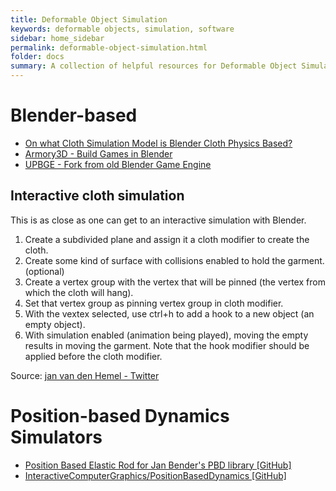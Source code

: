 ```yaml
---
title: Deformable Object Simulation
keywords: deformable objects, simulation, software
sidebar: home_sidebar
permalink: deformable-object-simulation.html
folder: docs
summary: A collection of helpful resources for Deformable Object Simulation
---
```


# Blender-based
* [On what Cloth Simulation Model is Blender Cloth Physics Based?](https://blender.stackexchange.com/questions/8247/on-what-cloth-simulation-model-is-blender-cloth-physics-based)
* [Armory3D - Build Games in Blender](https://armory3d.org/)
* [UPBGE - Fork from old Blender Game Engine](https://upbge.org/)

## Interactive cloth simulation
This is as close as one can get to an interactive simulation with Blender.

1. Create a subdivided plane and assign it a cloth modifier to create the cloth.
2. Create some kind of surface with collisions enabled to hold the garment. (optional)
3. Create a vertex group with the vertex that will be pinned (the vertex from which the cloth will hang).
4. Set that vertex group as pinning vertex group in cloth modifier.
5. With the vextex selected, use ctrl+h to add a hook to a new object (an empty object).
6. With simulation enabled (animation being played), moving the empty results in moving the garment. Note that the hook modifier should be applied before the cloth modifier.

Source: [jan van den Hemel - Twitter](https://twitter.com/JanvandenHemel/status/1163154199170945030)

# Position-based Dynamics Simulators

* [Position Based Elastic Rod for Jan Bender's PBD library [GitHub]](https://github.com/korzen/PositionBasedDynamics-ElasticRod)
* [InteractiveComputerGraphics/PositionBasedDynamics [GitHub]](https://github.com/InteractiveComputerGraphics/PositionBasedDynamics) 

